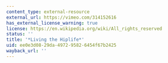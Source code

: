 ```yaml
---
content_type: external-resource
external_url: https://vimeo.com/314152616
has_external_license_warning: true
license: https://en.wikipedia.org/wiki/All_rights_reserved
status: ''
title: '*Living the Hiplife*'
uid: ee0e3d08-29da-4972-9582-6454f67b2425
wayback_url: ''
---
```


